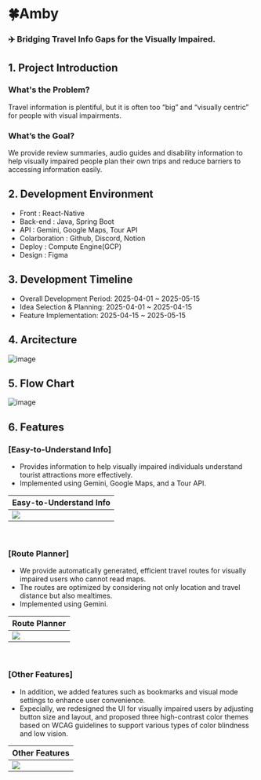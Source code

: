 <h1>🍀Amby </h1>

### ✈️ Bridging Travel Info Gaps for the Visually Impaired.

## 1. Project Introduction
### What's the Problem?
Travel information is plentiful, but it is often too “big” and “visually centric” for people with visual impairments.

### What’s the Goal?
We provide review summaries, audio guides and disability information to help visually impaired people plan their own trips and reduce barriers to accessing information easily.

## 2. Development Environment
- Front : React-Native
- Back-end : Java, Spring Boot
- API : Gemini, Google Maps, Tour API
- Colarboration : Github, Discord, Notion
- Deploy : Compute Engine(GCP)
- Design : Figma

## 3. Development Timeline
- Overall Development Period: 2025-04-01 ~ 2025-05-15
- Idea Selection & Planning: 2025-04-01 ~ 2025-04-15
- Feature Implementation: 2025-04-15 ~ 2025-05-15

## 4. Arcitecture
![image](https://github.com/user-attachments/assets/86dbb413-bdbc-4409-90c4-b966f533d275)



## 5. Flow Chart
![image](https://github.com/user-attachments/assets/c0870ae0-b28a-4b52-b06a-e3dec94b74c1)

## 6. Features

### [Easy-to-Understand Info]
- Provides information to help visually impaired individuals understand tourist attractions more effectively.
- Implemented using Gemini, Google Maps, and a Tour API.

| Easy-to-Understand Info |
|----------|
|<img src="https://github.com/user-attachments/assets/8e6e58ca-1a51-4293-a384-b451457459ae">|

<br>

### [Route Planner]
- We provide automatically generated, efficient travel routes for visually impaired users who cannot read maps.
- The routes are optimized by considering not only location and travel distance but also mealtimes.
- Implemented using Gemini.

| Route Planner |
|----------|
|<img src="https://github.com/user-attachments/assets/faf72b89-2da8-453e-b29c-384944e7da5a">|

<br>

### [Other Features]
- In addition, we added features such as bookmarks and visual mode settings to enhance user convenience.
- Expecially, we redesigned the UI for visually impaired users by adjusting button size and layout, and proposed three high-contrast color themes based on WCAG guidelines to support various types of color blindness and low vision.

| Other Features |
|----------|
|<img src="https://github.com/user-attachments/assets/e4983a4d-88f6-495c-b84d-72a90c672177">|


<br>

